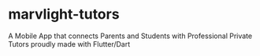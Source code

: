 # marvlight-tutors

A Mobile App that connects Parents and Students with Professional Private Tutors proudly made with Flutter/Dart
